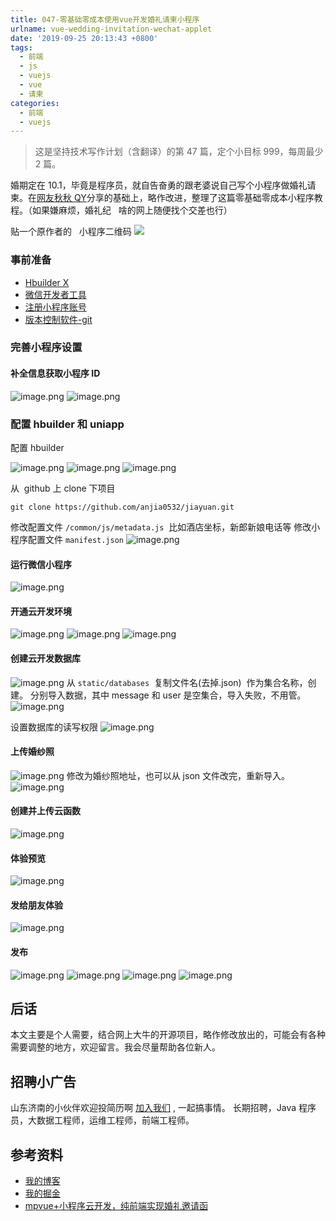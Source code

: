 ```yaml
---
title: 047-零基础零成本使用vue开发婚礼请柬小程序
urlname: vue-wedding-invitation-wechat-applet
date: '2019-09-25 20:13:43 +0800'
tags:
  - 前端
  - js
  - vuejs
  - vue
  - 请柬
categories:
  - 前端
  - vuejs
---
```


> 这是坚持技术写作计划（含翻译）的第 47 篇，定个小目标 999，每周最少 2 篇。

婚期定在 10.1，毕竟是程序员，就自告奋勇的跟老婆说自己写个小程序做婚礼请柬。在[网友秋秋 QY](https://blog.csdn.net/qq_36070288/article/details/102392912)分享的基础上，略作改进，整理了这篇零基础零成本小程序教程。（如果嫌麻烦，婚礼纪   啥的网上随便找个交差也行）

贴一个原作者的   小程序二维码
![](https://cdn.nlark.com/yuque/0/2019/png/226273/1573086500589-e2c96412-ca51-44da-8980-faab974f849b.png#align=left&display=inline&height=324&originHeight=324&originWidth=355&size=0&status=done&width=355)

<!-- more -->

### 事前准备

- [Hbuilder X](https://www.dcloud.io/hbuilderx.html)
- [微信开发者工具](https://developers.weixin.qq.com/miniprogram/dev/devtools/stable.html)
- [注册小程序账号](https://developers.weixin.qq.com/miniprogram/introduction/)
- [版本控制软件-git](https://git-scm.com/downloads)

### 完善小程序设置

#### 补全信息获取小程序 ID

![image.png](https://cdn.nlark.com/yuque/0/2019/png/226273/1573033130173-20b540b4-9c6a-4457-9978-4f20d301f5ee.png#align=left&display=inline&height=535&originHeight=535&originWidth=1679&size=78558&status=done&width=1679)
![image.png](https://cdn.nlark.com/yuque/0/2019/png/226273/1573033168673-e5f4aa01-4bd3-493b-b5bb-311a4dca3646.png#align=left&display=inline&height=832&originHeight=832&originWidth=1180&size=42814&status=done&width=1180)

### 配置 hbuilder 和 uniapp

配置 hbuilder

![image.png](https://cdn.nlark.com/yuque/0/2019/png/226273/1573034148614-8b5ec86b-245c-4cd8-b84f-bb0d4923e91f.png#align=left&display=inline&height=332&originHeight=332&originWidth=242&size=20729&status=done&width=242)
![image.png](https://cdn.nlark.com/yuque/0/2019/png/226273/1573034171542-dd03a197-97a7-41ae-ae2d-883d8198dfa7.png#align=left&display=inline&height=75&originHeight=75&originWidth=830&size=7171&status=done&width=830)
![image.png](https://cdn.nlark.com/yuque/0/2019/png/226273/1573034189687-c203caea-daa1-4255-9974-a590857ca70f.png#align=left&display=inline&height=73&originHeight=73&originWidth=820&size=9005&status=done&width=820)

从  github 上 clone 下项目

`git clone https://github.com/anjia0532/jiayuan.git`

修改配置文件 `/common/js/metadata.js`  比如酒店坐标，新郎新娘电话等
修改小程序配置文件 `manifest.json` ![image.png](https://cdn.nlark.com/yuque/0/2019/png/226273/1573034066448-14353f22-20c6-4ef7-952d-8c3b347be550.png#align=left&display=inline&height=271&originHeight=271&originWidth=1110&size=46896&status=done&width=1110)

#### 运行微信小程序

![image.png](https://cdn.nlark.com/yuque/0/2019/png/226273/1573034433907-0d1cb6a3-f126-4d96-9be1-2b266108917e.png#align=left&display=inline&height=353&originHeight=353&originWidth=586&size=43227&status=done&width=586)

#### 开通云开发环境

![image.png](https://cdn.nlark.com/yuque/0/2019/png/226273/1573034487888-5403d846-60a7-40d2-a6d8-2551b4e6a14e.png#align=left&display=inline&height=664&originHeight=664&originWidth=910&size=154966&status=done&width=910)
![image.png](https://cdn.nlark.com/yuque/0/2019/png/226273/1573034507642-0520d381-6aef-4fec-9e4e-d23ea46efb2d.png#align=left&display=inline&height=639&originHeight=639&originWidth=602&size=44756&status=done&width=602)
![image.png](https://cdn.nlark.com/yuque/0/2019/png/226273/1573034570809-ed298f8d-6338-4cf8-acdb-983b891718da.png#align=left&display=inline&height=282&originHeight=282&originWidth=1147&size=25164&status=done&width=1147)

#### 创建云开发数据库

![image.png](https://cdn.nlark.com/yuque/0/2019/png/226273/1573034702654-6d1d3471-771f-43b2-b6a9-c43af016f13a.png#align=left&display=inline&height=260&originHeight=260&originWidth=1055&size=38322&status=done&width=1055)
从 `static/databases`  复制文件名(去掉.json)  作为集合名称，创建。
分别导入数据，其中 message 和 user 是空集合，导入失败，不用管。
![image.png](https://cdn.nlark.com/yuque/0/2019/png/226273/1573034940830-44afbca4-858c-4b05-80d7-7e32526fbb69.png#align=left&display=inline&height=384&originHeight=384&originWidth=835&size=35357&status=done&width=835)

设置数据库的读写权限
![image.png](https://cdn.nlark.com/yuque/0/2019/png/226273/1573035007788-5a8ba49f-a552-452d-af24-d25f2b316cb5.png#align=left&display=inline&height=309&originHeight=309&originWidth=982&size=35008&status=done&width=982)

#### 上传婚纱照

![image.png](https://cdn.nlark.com/yuque/0/2019/png/226273/1573035187508-2f382c26-68e0-4b70-b335-c5291e6f1efd.png#align=left&display=inline&height=714&originHeight=714&originWidth=1203&size=106490&status=done&width=1203)
修改为婚纱照地址，也可以从 json 文件改完，重新导入。
![image.png](https://cdn.nlark.com/yuque/0/2019/png/226273/1573035278426-ea00c3d6-f7d1-447e-ba20-ca8598b53776.png#align=left&display=inline&height=320&originHeight=320&originWidth=927&size=31837&status=done&width=927)

#### 创建并上传云函数

![image.png](https://cdn.nlark.com/yuque/0/2019/png/226273/1573035536387-9cacd79a-540b-4aaa-a8ef-0f3a4b881180.png#align=left&display=inline&height=267&originHeight=267&originWidth=954&size=30443&status=done&width=954)

#### 体验预览

![image.png](https://cdn.nlark.com/yuque/0/2019/png/226273/1573036063500-f50a7a32-82d5-41e9-bde3-dec25fa99594.png#align=left&display=inline&height=490&originHeight=490&originWidth=872&size=69137&status=done&width=872)

#### 发给朋友体验

![image.png](https://cdn.nlark.com/yuque/0/2019/png/226273/1573036101498-d2cbaccc-63a6-465f-9dbc-287d849915c8.png#align=left&display=inline&height=877&originHeight=877&originWidth=1644&size=88594&status=done&width=1644)

#### 发布

![image.png](https://cdn.nlark.com/yuque/0/2019/png/226273/1573036143517-21528daa-9af9-445a-b0bf-db3ef978346a.png#align=left&display=inline&height=445&originHeight=445&originWidth=297&size=28710&status=done&width=297)
![image.png](https://cdn.nlark.com/yuque/0/2019/png/226273/1573036205532-a16e3b7a-191d-4941-a003-e9e07cd4daf3.png#align=left&display=inline&height=661&originHeight=661&originWidth=1090&size=96811&status=done&width=1090)
![image.png](https://cdn.nlark.com/yuque/0/2019/png/226273/1573036218419-fb1dc7e7-a554-45c9-95c3-569baf046def.png#align=left&display=inline&height=227&originHeight=227&originWidth=660&size=13144&status=done&width=660)
![image.png](https://cdn.nlark.com/yuque/0/2019/png/226273/1573036263894-f4c0ba33-b4c3-476c-bb61-9f413275ef9f.png#align=left&display=inline&height=809&originHeight=809&originWidth=1792&size=73346&status=done&width=1792)

## 后话

本文主要是个人需要，结合网上大牛的开源项目，略作修改放出的，可能会有各种需要调整的地方，欢迎留言。我会尽量帮助各位新人。

## 招聘小广告

山东济南的小伙伴欢迎投简历啊 [加入我们](https://www.shunnengnet.com/index.php/Home/Contact/join.html) , 一起搞事情。
长期招聘，Java 程序员，大数据工程师，运维工程师，前端工程师。

## 参考资料

- [我的博客](https://anjia0532.github.io/2019/09/25/vue-wedding-invitation-wechat-applet/)
- [我的掘金](https://juejin.im/post/5dc2a1a26fb9a04a9f11c176)
- [mpvue+小程序云开发，纯前端实现婚礼邀请函](https://juejin.im/post/5c341e1d6fb9a049f66c4876)
